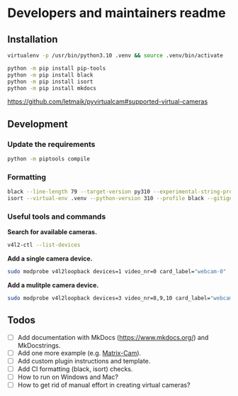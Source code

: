 # Developers and maintainers readme

## Installation

```bash
virtualenv -p /usr/bin/python3.10 .venv && source .venv/bin/activate
```

```bash
python -m pip install pip-tools
python -m pip install black
python -m pip install isort
python -m pip install mkdocs
```

https://github.com/letmaik/pyvirtualcam#supported-virtual-cameras

## Development

### Update the requirements

```bash
python -m piptools compile
```

### Formatting

```bash
black --line-length 79 --target-version py310 --experimental-string-processing .
isort --virtual-env .venv --python-version 310 --profile black --gitignore .
```

### Useful tools and commands

**Search for available cameras.**

```bash
v4l2-ctl --list-devices
```

**Add a single camera device.**

```bash
sudo modprobe v4l2loopback devices=1 video_nr=0 card_label="webcam-0"
```

**Add a mulitple camera device.**

```bash
sudo modprobe v4l2loopback devices=3 video_nr=8,9,10 card_label="webcam-1,webcam-2,webcam-3"
```

## Todos

- [ ] Add documentation with MkDocs (https://www.mkdocs.org/) and MkDocstrings.
- [ ] Add one more example (e.g. [Matrix-Cam](https://github.com/joschuck/matrix-webcam/blob/main/matrix_webcam)).
- [ ] Add custom plugin instructions and template.
- [ ] Add CI formatting (black, isort) checks.
- [ ] How to run on Windows and Mac?
- [ ] How to get rid of manual effort in creating virtual cameras?
